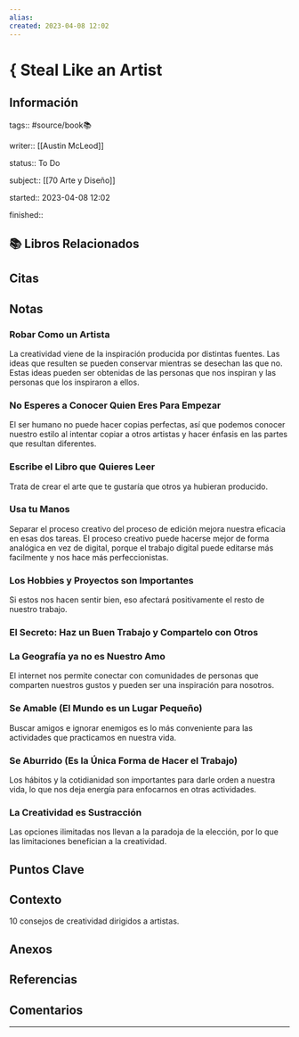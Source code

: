 ```yaml
---
alias: 
created: 2023-04-08 12:02
---
```

# { Steal Like an Artist
## Información
tags:: #source/book📚 

writer:: [[Austin McLeod]]

status:: To Do

subject:: [[70 Arte y Diseño]]

started:: 2023-04-08 12:02

finished::


## 📚 Libros Relacionados

## Citas

## Notas
### Robar Como un Artista
La creatividad viene de la inspiración producida por distintas fuentes. Las ideas que resulten se pueden conservar mientras se desechan las que no. Estas ideas pueden ser obtenidas de las personas que nos inspiran y las personas que los inspiraron a ellos.

### No Esperes a Conocer Quien Eres Para Empezar
El ser humano no puede hacer copias perfectas, así que podemos conocer nuestro estilo al intentar copiar a otros artistas y hacer énfasis en las partes que resultan diferentes.

### Escribe el Libro que Quieres Leer
Trata de crear el arte que te gustaría que otros ya hubieran producido.

### Usa tu Manos
Separar el proceso creativo del proceso de edición mejora nuestra eficacia en esas dos tareas. El proceso creativo puede hacerse mejor de forma analógica en vez de digital, porque el trabajo digital puede editarse más facilmente y nos hace más perfeccionistas.

### Los Hobbies y Proyectos son Importantes
Si estos nos hacen sentir bien, eso afectará positivamente el resto de nuestro trabajo.

### El Secreto: Haz un Buen Trabajo y Compartelo con Otros

### La Geografía ya no es Nuestro Amo
El internet nos permite conectar con comunidades de personas que comparten nuestros gustos y pueden ser una inspiración para nosotros.

### Se Amable (El Mundo es un Lugar Pequeño)
Buscar amigos e ignorar enemigos es lo más conveniente para las actividades que practicamos en nuestra vida.

### Se Aburrido (Es la Única Forma de Hacer el Trabajo)
Los hábitos y la cotidianidad son importantes para darle orden a nuestra vida, lo que nos deja energía para enfocarnos en otras actividades.

### La Creatividad es Sustracción
Las opciones ilimitadas nos llevan a la paradoja de la elección, por lo que las limitaciones benefician a la creatividad.

## Puntos Clave

## Contexto
10 consejos de creatividad dirigidos a artistas.

## Anexos

## Referencias

## Comentarios
___

